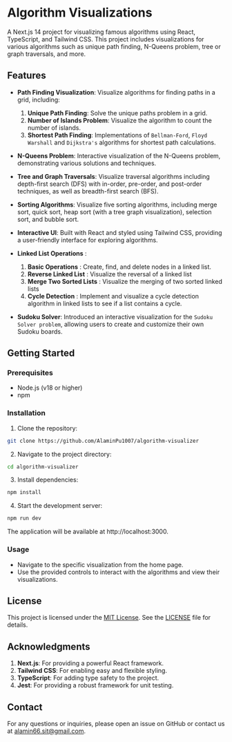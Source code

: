 # Algorithm Visualizations

A Next.js 14 project for visualizing famous algorithms using React, TypeScript, and Tailwind CSS. This project includes visualizations for various algorithms such as unique path finding, N-Queens problem, tree or graph traversals, and more.

## Features

- **Path Finding Visualization**: Visualize algorithms for finding paths in a grid, including:

  1. **Unique Path Finding**: Solve the unique paths problem in a grid.
  2. **Number of Islands Problem**: Visualize the algorithm to count the number of islands.
  3. **Shortest Path Finding**: Implementations of `Bellman-Ford`, `Floyd Warshall` and `Dijkstra's` algorithms for shortest path calculations.

- **N-Queens Problem**: Interactive visualization of the N-Queens problem, demonstrating various solutions and techniques.
- **Tree and Graph Traversals**: Visualize traversal algorithms including depth-first search (DFS) with in-order, pre-order, and post-order techniques, as well as breadth-first search (BFS).
- **Sorting Algorithms**: Visualize five sorting algorithms, including merge sort, quick sort, heap sort (with a tree graph visualization), selection sort, and bubble sort.
- **Interactive UI**: Built with React and styled using Tailwind CSS, providing a user-friendly interface for exploring algorithms.
- **Linked List Operations** :

  1. **Basic Operations** : Create, find, and delete nodes in a linked list.
  2. **Reverse Linked List** : Visualize the reversal of a linked list
  3. **Merge Two Sorted Lists** : Visualize the merging of two sorted linked lists
  4. **Cycle Detection** : Implement and visualize a cycle detection algorithm in linked lists to see if a list contains a cycle.

- **Sudoku Solver**: Introduced an interactive visualization for the `Sudoku Solver problem`, allowing users to create and customize their own Sudoku boards.

## Getting Started

### Prerequisites

- Node.js (v18 or higher)
- npm

### Installation

1. Clone the repository:

```bash {"id":"01J7AT1ZH6GZWCDTK6XKYD4YYK"}
git clone https://github.com/AlaminPu1007/algorithm-visualizer

```

2. Navigate to the project directory:

```bash {"id":"01J7AT1ZH6GZWCDTK6XQA42VZP"}
cd algorithm-visualizer

```

3. Install dependencies:

```bash {"id":"01J7AT1ZH6GZWCDTK6XTGEA3YQ"}
npm install

```

4. Start the development server:

```sh {"id":"01JA7DBZ9NEQ04ND8EJW745P39"}
npm run dev
```

The application will be available at http://localhost:3000.

### Usage

- Navigate to the specific visualization from the home page.
- Use the provided controls to interact with the algorithms and view their visualizations.

## License

This project is licensed under the [MIT License](https://choosealicense.com/licenses/mit/). See the [LICENSE](LICENSE) file for details.

## Acknowledgments

1. **Next.js**: For providing a powerful React framework.
2. **Tailwind CSS**: For enabling easy and flexible styling.
3. **TypeScript**: For adding type safety to the project.
4. **Jest**: For providing a robust framework for unit testing.

## Contact

For any questions or inquiries, please open an issue on GitHub or contact us at [alamin66.sit@gmail.com](mailto:alamin66.sit@gmail.com).
